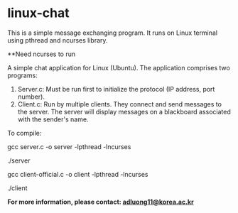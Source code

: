 # linux-chat
This is a simple message exchanging program.
It runs on Linux terminal using pthread and ncurses library.

**Need ncurses to run

A simple chat application for Linux (Ubuntu).
The application comprises two programs:
1. Server.c: Must be run first to initialize the protocol (IP address, port number).
2. Client.c: Run by multiple clients. They connect and send messages to the server. The server will display messages on a blackboard associated with the sender's name.

To compile:

gcc server.c -o server -lpthread -lncurses

./server

gcc client-official.c -o client -lpthread -lncurses

./client

**For more information, please contact: adluong11@korea.ac.kr**

